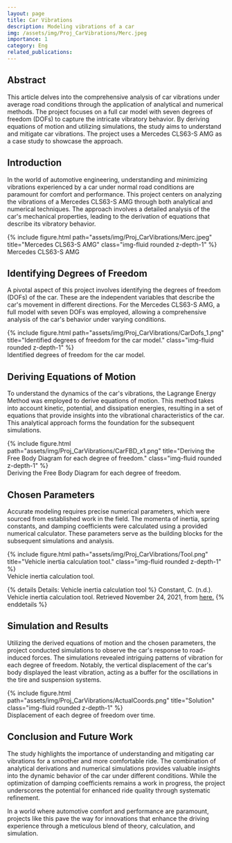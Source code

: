 ```yaml
---
layout: page
title: Car Vibrations
description: Modeling vibrations of a car
img: /assets/img/Proj_CarVibrations/Merc.jpeg
importance: 1
category: Eng
related_publications:
---
```


## Abstract

This article delves into the comprehensive analysis of car vibrations under average road conditions through the application of analytical and numerical methods. The project focuses on a full car model with seven degrees of freedom (DOFs) to capture the intricate vibratory behavior. By deriving equations of motion and utilizing simulations, the study aims to understand and mitigate car vibrations. The project uses a Mercedes CLS63-S AMG as a case study to showcase the approach.


## Introduction

In the world of automotive engineering, understanding and minimizing vibrations experienced by a car under normal road conditions are paramount for comfort and performance. This project centers on analyzing the vibrations of a Mercedes CLS63-S AMG through both analytical and numerical techniques. The approach involves a detailed analysis of the car's mechanical properties, leading to the derivation of equations that describe its vibratory behavior.

<div class="row justify-content-sm-center">
    <div class="col-sm-8 mt-3 mt-md-0">
        {% include figure.html path="assets/img/Proj_CarVibrations/Merc.jpeg" title="Mercedes CLS63-S AMG" class="img-fluid rounded z-depth-1" %}
    </div>
</div>
<div class="caption">Mercedes CLS63-S AMG</div>

## Identifying Degrees of Freedom

A pivotal aspect of this project involves identifying the degrees of freedom (DOFs) of the car. These are the independent variables that describe the car's movement in different directions. For the Mercedes CLS63-S AMG, a full model with seven DOFs was employed, allowing a comprehensive analysis of the car's behavior under varying conditions.

<div class="row justify-content-sm-center">
    <div class="col-sm-8 mt-3 mt-md-0">
        {% include figure.html path="assets/img/Proj_CarVibrations/CarDofs_1.png" title="Identified degrees of freedom for the car model." class="img-fluid rounded z-depth-1" %}
    </div>
</div>
<div class="caption">Identified degrees of freedom for the car model.</div>

## Deriving Equations of Motion

To understand the dynamics of the car's vibrations, the Lagrange Energy Method was employed to derive equations of motion. This method takes into account kinetic, potential, and dissipation energies, resulting in a set of equations that provide insights into the vibrational characteristics of the car. This analytical approach forms the foundation for the subsequent simulations.

<div class="row justify-content-sm-center">
    <div class="col-sm-8 mt-3 mt-md-0">
        {% include figure.html path="assets/img/Proj_CarVibrations/CarFBD_x1.png" title="Deriving the Free Body Diagram for each degree of freedom." class="img-fluid rounded z-depth-1" %}
    </div>
</div>
<div class="caption">Deriving the Free Body Diagram for each degree of freedom.</div>

## Chosen Parameters

Accurate modeling requires precise numerical parameters, which were sourced from established work in the field. The momenta of inertia, spring constants, and damping coefficients were calculated using a provided numerical calculator. These parameters serve as the building blocks for the subsequent simulations and analysis.

<div class="row justify-content-sm-center">
    <div class="col-sm-8 mt-3 mt-md-0">
        {% include figure.html path="assets/img/Proj_CarVibrations/Tool.png" title="Vehicle inertia calculation tool." class="img-fluid rounded z-depth-1" %}
    </div>
</div>
<div class="caption">Vehicle inertia calculation tool.</div>

{% details Details: Vehicle inertia calculation tool %}
Constant, C. (n.d.). Vehicle inertia calculation tool. Retrieved November 24, 2021, from [here.](https://www.car-engineer.com/vehicle-inertia-calculation-tool/)
{% enddetails %}
<br />

## Simulation and Results

Utilizing the derived equations of motion and the chosen parameters, the project conducted simulations to observe the car's response to road-induced forces. The simulations revealed intriguing patterns of vibration for each degree of freedom. Notably, the vertical displacement of the car's body displayed the least vibration, acting as a buffer for the oscillations in the tire and suspension systems.

<div class="row justify-content-sm-center">
    <div class="col-sm-8 mt-3 mt-md-0">
        {% include figure.html path="assets/img/Proj_CarVibrations/ActualCoords.png" title="Solution" class="img-fluid rounded z-depth-1" %}
    </div>
</div>
<div class="caption">Displacement of each degree of freedom over time.</div>

## Conclusion and Future Work

The study highlights the importance of understanding and mitigating car vibrations for a smoother and more comfortable ride. The combination of analytical derivations and numerical simulations provides valuable insights into the dynamic behavior of the car under different conditions. While the optimization of damping coefficients remains a work in progress, the project underscores the potential for enhanced ride quality through systematic refinement.

In a world where automotive comfort and performance are paramount, projects like this pave the way for innovations that enhance the driving experience through a meticulous blend of theory, calculation, and simulation.
